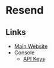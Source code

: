 # Resend

## Links

- [Main Website](https://resend.com)
- Console
  - [API Keys](https://resend.com/api-keys)
